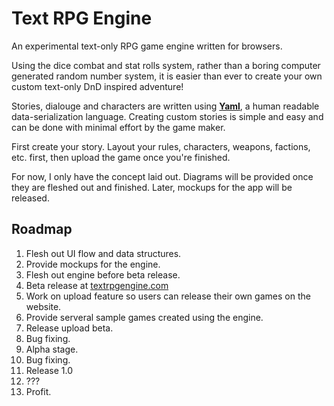 # Text RPG Engine
An experimental text-only RPG game engine written for browsers.

Using the dice combat and stat rolls system, rather than a boring computer generated random number system, it is easier than ever to create your own custom text-only DnD inspired adventure!

Stories, dialouge and characters are written using [**Yaml**](https://en.wikipedia.org/wiki/YAML), a human readable data-serialization language. Creating custom stories is simple and easy and can be done with minimal effort by the game maker.

First create your story. Layout your rules, characters, weapons, factions, etc. first, then upload the game once you're finished.

For now, I only have the concept laid out. Diagrams will be provided once they are fleshed out and finished. Later, mockups for the app will be released.

## Roadmap
1. Flesh out UI flow and data structures.
1. Provide mockups for the engine.
1. Flesh out engine before beta release.
1. Beta release at [textrpgengine.com](http://www.textrpgengine.com)
1. Work on upload feature so users can release their own games on the website.
1. Provide serveral sample games created using the engine.
1. Release upload beta.
1. Bug fixing.
1. Alpha stage.
1. Bug fixing.
1. Release 1.0
1. ???
1. Profit.
